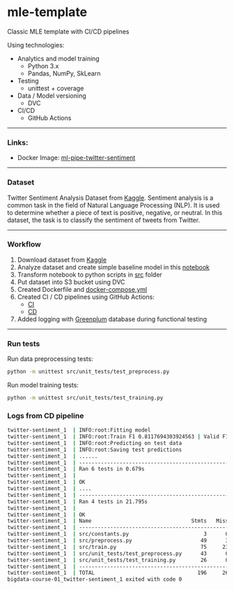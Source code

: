 # mle-template
Classic MLE template with CI/CD pipelines

Using technologies:
* Analytics and model training
    * Python 3.x
    * Pandas, NumPy, SkLearn
* Testing
  * unittest + coverage
* Data / Model versioning
    * DVC
* CI/CD
  * GitHub Actions

___

### Links: 
* Docker Image: [ml-pipe-twitter-sentiment](https://hub.docker.com/repository/docker/danielto1404/ml-pipe-twitter-sentiment/general)

___

### Dataset

Twitter Sentiment Analysis Dataset from [Kaggle](https://www.kaggle.com/c/twitter-sentiment-analysis2).
Sentiment analysis is a common task in the field of Natural Language Processing (NLP). It is used to determine whether a piece of text is positive, negative, or neutral. In this dataset, the task is to classify the sentiment of tweets from Twitter.


___

### Workflow
1. Download dataset from [Kaggle](https://www.kaggle.com/c/twitter-sentiment-analysis2)
2. Analyze dataset and create simple baseline model in this [notebook](./notebooks/twitter-sentiment-analysis.ipynb)
3. Transform notebook to python scripts in [src](./src) folder
4. Put dataset into S3 bucket using DVC
5. Created Dockerfile and [docker-compose.yml](./docker-compose.yml)
6. Created CI / CD pipelines using GitHub Actions:
    * [CI](./.github/workflows/ci.yaml)
    * [CD](./.github/workflows/cd.yaml)
7. Added logging with [Greenplum](https://greenplum.org/) database during functional testing

___

### Run tests

Run data preprocessing tests:
```bash
python -m unittest src/unit_tests/test_preprocess.py
```

Run model training tests:
```bash
python -m unittest src/unit_tests/test_training.py
```


### Logs from CD pipeline
```bash
twitter-sentiment_1  | INFO:root:Fitting model
twitter-sentiment_1  | INFO:root:Train F1 0.8117694303924563 | Valid F1 0.7406303833044623
twitter-sentiment_1  | INFO:root:Predicting on test data
twitter-sentiment_1  | INFO:root:Saving test predictions
twitter-sentiment_1  | ......
twitter-sentiment_1  | ----------------------------------------------------------------------
twitter-sentiment_1  | Ran 6 tests in 0.679s
twitter-sentiment_1  | 
twitter-sentiment_1  | OK
twitter-sentiment_1  | ....
twitter-sentiment_1  | ----------------------------------------------------------------------
twitter-sentiment_1  | Ran 4 tests in 21.795s
twitter-sentiment_1  | 
twitter-sentiment_1  | OK
twitter-sentiment_1  | Name                                Stmts   Miss  Cover   Missing
twitter-sentiment_1  | -----------------------------------------------------------------
twitter-sentiment_1  | src/constants.py                        3      0   100%
twitter-sentiment_1  | src/preprocess.py                      49      3    94%   23-25
twitter-sentiment_1  | src/train.py                           75     23    69%   90-91, 95-96, 121-143, 147
twitter-sentiment_1  | src/unit_tests/test_preprocess.py      43      0   100%
twitter-sentiment_1  | src/unit_tests/test_training.py        26      0   100%
twitter-sentiment_1  | -----------------------------------------------------------------
twitter-sentiment_1  | TOTAL                                 196     26    87%
bigdata-course-01_twitter-sentiment_1 exited with code 0
```